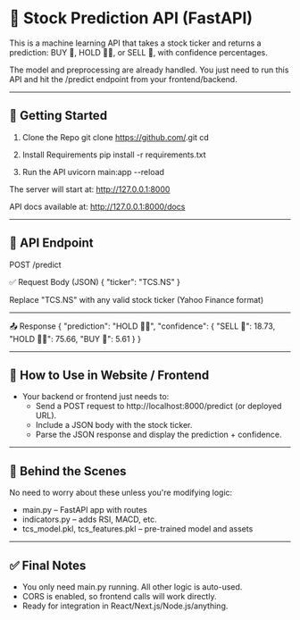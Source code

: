# 🔮 Stock Prediction API (FastAPI)

This is a machine learning API that takes a stock ticker and returns a prediction: BUY 💸, HOLD 🧘‍♂️, or SELL 🚨, with confidence percentages.

The model and preprocessing are already handled. You just need to run this API and hit the /predict endpoint from your frontend/backend.

---

## 🚀 Getting Started

1. Clone the Repo
git clone https://github.com/<your-repo-link>.git
cd <your-repo>

2. Install Requirements
pip install -r requirements.txt

3. Run the API
uvicorn main:app --reload

The server will start at:
http://127.0.0.1:8000

API docs available at:
http://127.0.0.1:8000/docs

---

## 🔌 API Endpoint

POST /predict

✅ Request Body (JSON)
{
  "ticker": "TCS.NS"
}

Replace "TCS.NS" with any valid stock ticker (Yahoo Finance format)

---

📤 Response
{
  "prediction": "HOLD 🧘‍♂️",
  "confidence": {
    "SELL 🚨": 18.73,
    "HOLD 🧘‍♂️": 75.66,
    "BUY 💸": 5.61
  }
}

---

## 🔗 How to Use in Website / Frontend

- Your backend or frontend just needs to:
  - Send a POST request to http://localhost:8000/predict (or deployed URL).
  - Include a JSON body with the stock ticker.
  - Parse the JSON response and display the prediction + confidence.

---

## 🧠 Behind the Scenes

No need to worry about these unless you're modifying logic:

- main.py – FastAPI app with routes
- indicators.py – adds RSI, MACD, etc.
- tcs_model.pkl, tcs_features.pkl – pre-trained model and assets

---

## ✅ Final Notes

- You only need main.py running. All other logic is auto-used.
- CORS is enabled, so frontend calls will work directly.
- Ready for integration in React/Next.js/Node.js/anything.
